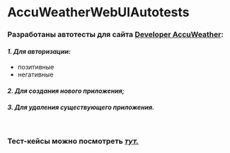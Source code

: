 <h1> AccuWeatherWebUIAutotests </h1>
<h3><b>Разработаны автотесты для сайта <a href="https://developer.accuweather.com/">Developer AccuWeather</a>:</b></h3>
<h4><i>1. Для авторизации:</i></h4>
<ul>
  <li>позитивные</li>
  <li>негативные</li>
</ul>
<h4><i>2. Для создания нового приложения;</i></h4>
<h4><i>3. Для удаления существующего приложения.</i></h4>
<br>
<h3><b>Тест-кейсы можно посмотреть <i><a href="https://docs.google.com/spreadsheets/d/19OGLU2VpDEI8ScSmPuKU6Esxt392eqM6eLdnv9mRHrI/edit?usp=sharing">тут.</a></i><b></h3>
